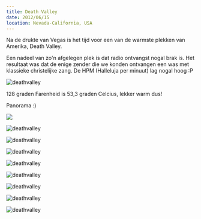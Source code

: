 ```yaml
---
title: Death Valley
date: 2012/06/15
location: Nevada-California, USA
---
```


Na de drukte van Vegas is het tijd voor een van de warmste plekken van Amerika, Death Valley.

Een nadeel van zo'n afgelegen plek is dat radio ontvangst nogal brak is. Het resultaat was dat de enige zender die we konden ontvangen een was met klassieke christelijke zang. De HPM (Halleluja per minuut) lag nogal hoog :P

![deathvalley](http://photography.matsimitsu.com/track/uploads/4fdd4e5a3f61b0134900003e/4fdd4ea73f61b01349000041/large_20120616-_DSC0034.jpg)

128 graden Farenheid is 53,3 graden Celcius, lekker warm dus!

Panorama :)

<a href="http://photography.matsimitsu.com/track/uploads/4fdacad23f61b01330000063/4fdd4f4d3f61b01330000067/panorama7.png"><img src="http://photography.matsimitsu.com/track/uploads/4fdacad23f61b01330000063/4fdd4f4d3f61b01330000067/large_panorama7.png
"></a>

![deathvalley](http://photography.matsimitsu.com/track/uploads/4fdd4e5a3f61b0134900003e/4fdd4ea83f61b01349000042/large_20120616-_DSC0032.jpg)

![deathvalley](http://photography.matsimitsu.com/track/uploads/4fdd4e5a3f61b0134900003e/4fdd4eaa3f61b01349000043/large_20120616-_DSC0023.jpg)

![deathvalley](http://photography.matsimitsu.com/track/uploads/4fdd4e5a3f61b0134900003e/4fdd4eab3f61b01349000044/large_20120616-_DSC0021.jpg)

![deathvalley](http://photography.matsimitsu.com/track/uploads/4fdd4e5a3f61b0134900003e/4fdd4ead3f61b01349000045/large_20120616-_DSC0020.jpg)

![deathvalley](http://photography.matsimitsu.com/track/uploads/4fdd4e5a3f61b0134900003e/4fdd4eae3f61b01349000046/large_20120616-_DSC0018.jpg)

![deathvalley](http://photography.matsimitsu.com/track/uploads/4fdd4e5a3f61b0134900003e/4fdd4eb03f61b01349000047/large_20120616-_DSC0017.jpg)

![deathvalley](http://photography.matsimitsu.com/track/uploads/4fdd4e5a3f61b0134900003e/4fdd4eb13f61b01349000048/large_20120616-_DSC0012.jpg)

![deathvalley](http://photography.matsimitsu.com/track/uploads/4fdd4e5a3f61b0134900003e/4fdd4ea53f61b01349000040/large_20120617-_DSC0036.jpg)
